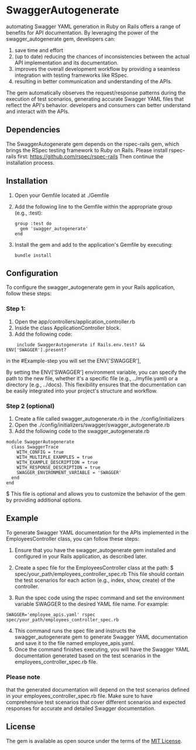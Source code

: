 # SwaggerAutogenerate
automating Swagger YAML generation in Ruby on Rails offers a range of benefits for API documentation. By leveraging the power of the swagger_autogenerate gem, developers can:
1) save time and effort
2) (up to date) reducing the chances of inconsistencies between the actual API implementation and its documentation.
3) improves the overall development workflow by providing a seamless integration with testing frameworks like RSpec.
4) resulting in better communication and understanding of the APIs.

The gem automatically observes the request/response patterns during the execution of test scenarios, generating accurate Swagger YAML files that reflect the API's behavior. developers and consumers can better understand and interact with the APIs.

## Dependencies

The SwaggerAutogenerate gem depends on the rspec-rails gem, which brings the RSpec testing framework to Ruby on Rails.
Please install rspec-rails first: https://github.com/rspec/rspec-rails
Then continue the installation process.

## Installation

1) Open your Gemfile located at ./Gemfile
2) Add the following line to the Gemfile within the appropriate group (e.g., :test):

    ```
    group :test do
      gem 'swagger_autogenerate'
    end
    ```
3) Install the gem and add to the application's Gemfile by executing:
   ```
   bundle install
   ```

## Configuration

To configure the swagger_autogenerate gem in your Rails application, follow these steps:

### Step 1:
1) Open the app/controllers/application_controller.rb
2) Inside the class ApplicationController block.
3) Add the following code:
```
    include SwaggerAutogenerate if Rails.env.test? && ENV['SWAGGER'].present?
```
in the #Example-step you will set the ENV['SWAGGER'], 

By setting the ENV['SWAGGER'] environment variable, you can specify the path to the new file,
whether it's a specific file (e.g., ../myfile.yaml) or a directory (e.g., ../docs).
This flexibility ensures that the documentation can be easily integrated into your project's structure and workflow.

### Step 2 (optional)
1) Create a file called swagger_autogenerate.rb in the ./config/initializers
2) Open the ./config/initializers/swagger/swagger_autogenerate.rb
3) Add the following code to the swagger_autogenerate.rb
```
module SwaggerAutogenerate
  class SwaggerTrace
    WITH_CONFIG = true
    WITH_MULTIPLE_EXAMPLES = true
    WITH_EXAMPLE_DESCRIPTION = true
    WITH_RESPONSE_DESCRIPTION = true
    SWAGGER_ENVIRONMENT_VARIABLE = 'SWAGGER'
  end
end
```
$ This file is optional and allows you to customize the behavior of the gem by providing additional options.

## Example
To generate Swagger YAML documentation for the APIs implemented in the EmployeesController class, you can follow these steps:
1) Ensure that you have the swagger_autogenerate gem installed and configured in your Rails application, as described later.
2) Create a spec file for the EmployeesController class at the path:
$ spec/your_path/employees_controller_spec.rb
This file should contain the test scenarios for each action (e.g., index, show, create) of the controller.

3) Run the spec code using the rspec command and set the environment variable SWAGGER to the desired YAML file name. For example:
```
SWAGGER='employee_apis.yaml' rspec spec/your_path/employees_controller_spec.rb
```
4) This command runs the spec file and instructs the swagger_autogenerate gem to generate Swagger YAML documentation and save it to the file named employee_apis.yaml.
5) Once the command finishes executing, you will have the Swagger YAML documentation generated based on the test scenarios in the employees_controller_spec.rb file.

### Please note 
that the generated documentation will depend on the test scenarios defined in your employees_controller_spec.rb  file. Make sure to have comprehensive test scenarios that cover  different scenarios and expected responses for accurate and detailed  Swagger documentation.

## License

The gem is available as open source under the terms of the [MIT License](https://opensource.org/licenses/MIT).
